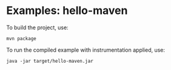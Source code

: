 # Examples: hello-maven

To build the project, use:

```
mvn package
```

To run the compiled example with instrumentation applied, use:

```
java -jar target/hello-maven.jar
```
